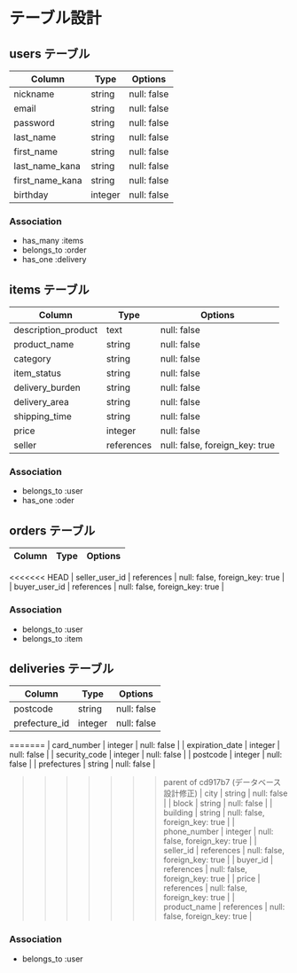 # テーブル設計

## users テーブル

| Column          | Type    | Options     |
| --------------- | ------- | ----------- |
| nickname        | string  | null: false |
| email           | string  | null: false |
| password        | string  | null: false |
| last_name       | string  | null: false |
| first_name      | string  | null: false |
| last_name_kana  | string  | null: false |
| first_name_kana | string  | null: false |
| birthday        | integer | null: false |

### Association

- has_many :items
- belongs_to :order
- has_one :delivery

## items テーブル

| Column              | Type          | Options                        |
| ------------------- |  ------------ | ------------------------------ |
| description_product | text          | null: false                    |
| product_name        | string        | null: false                    |
| category            | string        | null: false                    |
| item_status         | string        | null: false                    |
| delivery_burden     | string        | null: false                    |
| delivery_area       | string        | null: false                    |
| shipping_time       | string        | null: false                    |
| price               | integer       | null: false                    |
| seller              | references    | null: false, foreign_key: true |

### Association

- belongs_to :user
- has_one :oder

## orders テーブル

| Column          | Type        | Options                        |
| --------------- | ----------- | ------------------------------ |
<<<<<<< HEAD
| seller_user_id  | references  | null: false, foreign_key: true |
| buyer_user_id   | references  | null: false, foreign_key: true |

### Association

- belongs_to :user
- belongs_to :item


## deliveries テーブル

| Column          | Type        | Options                        |
| --------------- | ----------- | ------------------------------ |
| postcode        | string      | null: false                    |
| prefecture_id   | integer     | null: false                    |
=======
| card_number     | integer     | null: false                    |
| expiration_date | integer     | null: false                    |
| security_code   | integer     | null: false                    |
| postcode        | integer     | null: false                    |
| prefectures     | string      | null: false                    |
>>>>>>> parent of cd917b7 (データベース設計修正)
| city            | string      | null: false                    |
| block           | string      | null: false                    |
| building        | string      | null: false, foreign_key: true |
| phone_number    | integer     | null: false, foreign_key: true |
| seller_id       | references  | null: false, foreign_key: true |
| buyer_id        | references  | null: false, foreign_key: true |
| price           | references  | null: false, foreign_key: true |
| product_name    | references  | null: false, foreign_key: true |

### Association

- belongs_to :user